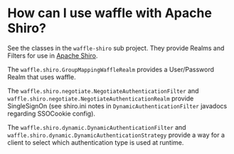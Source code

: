 How can I use waffle with Apache Shiro?
=============================================

See the classes in the `waffle-shiro` sub project. They provide Realms and Filters for use in [Apache Shiro](https://shiro.apache.org/).

The `waffle.shiro.GroupMappingWaffleRealm` provides a User/Password Realm that uses waffle.

The `waffle.shiro.negotiate.NegotiateAuthenticationFilter` and `waffle.shiro.negotiate.NegotiateAuthenticationRealm`
provide SingleSignOn (see shiro.ini notes in `DynamicAuthenticationFilter` javadocs regarding SSOCookie config).

The `waffle.shiro.dynamic.DynamicAuthenticationFilter` and `waffle.shiro.dynamic.DynamicAuthenticationStrategy` provide
a way for a client to select which authentication type is used at runtime.
